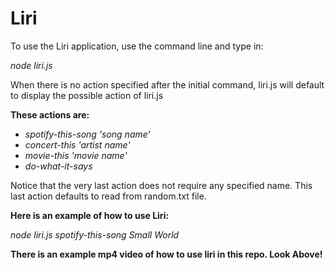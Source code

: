 # Liri

To use the Liri application, use the command line and type in:

*node liri.js*

When there is no action specified after the initial command, liri.js will default to display the possible action of liri.js

**These actions are:**

* *spotify-this-song 'song name'*
* *concert-this 'artist name'*
* *movie-this 'movie name'*
* *do-what-it-says*

Notice that the very last action does not require any specified name.  This last action defaults to read from random.txt file.

**Here is an example of how to use Liri:**

*node liri.js spotify-this-song Small World*

**There is an example mp4 video of how to use liri in this repo.  Look Above!**



